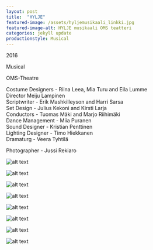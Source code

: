 ```yaml
---
layout: post
title:  "HYLJE"
featured-image: /assets/hyljemusikaali_linkki.jpg
featured-image-alt: HYLJE musikaali OMS teatteri
categories: jekyll update
productionstyle: Musical
---
```

  2016  

Musical

OMS-Theatre

  Costume Designers - Riina Leea, Mia Turu and Eila Lumme  
  Director Meiju Lampinen  
  Scriptwriter - Erik Mashkilleyson and Harri Sarsa  
  Set Design - Julius Kekoni and Kirsti Larja  
  Conductors - Tuomas Mäki and Marjo Riihimäki  
  Dance Management - Miia Puranen  
  Sound Designer - Kristian Penttinen  
  Lighting Designer - Timo Hiekkanen  
  Dramaturg - Veera Tyhtilä  

Photographer - Jussi Rekiaro

![alt text](/assets/projects/hylje1.jpg)

![alt text](/assets/projects/hylje2.jpg)

![alt text](/assets/projects/hylje3.jpg)

![alt text](/assets/projects/hylje4.jpg)

![alt text](/assets/projects/hylje5.jpg)

![alt text](/assets/projects/hylje6.jpg)

![alt text](/assets/projects/hylje7.jpg)

![alt text](/assets/projects/hylje8.jpg)